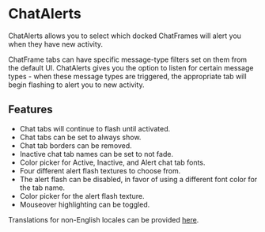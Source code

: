 # ChatAlerts
ChatAlerts allows you to select which docked ChatFrames will alert you when they have new activity.

ChatFrame tabs can have specific message-type filters set on them from the default UI. ChatAlerts gives you the option to listen for certain message types - when these message types are triggered, the appropriate tab will begin flashing to alert you to new activity.

## Features

- Chat tabs will continue to flash until activated.
- Chat tabs can be set to always show.
- Chat tab borders can be removed.
- Inactive chat tab names can be set to not fade.
- Color picker for Active, Inactive, and Alert chat tab fonts.
- Four different alert flash textures to choose from.
- The alert flash can be disabled, in favor of using a different font color for the tab name.
- Color picker for the alert flash texture.
- Mouseover highlighting can be toggled.

Translations for non-English locales can be provided [here](https://www.wowace.com/projects/chat-alerts/localization).
